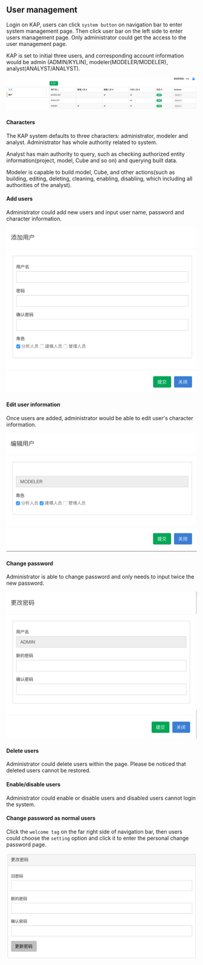 ## User management

Login on KAP, users can click `system button` on navigation bar to enter system management page. Then click user bar on the left side to enter users management page. Only administrator could get the access to the user management page. 

KAP is set to initial three users, and corresponding account information would be admin (ADMIN/KYLIN), modeler(MODELER/MODELER), analyst(ANALYST/ANALYST).

![](images/users/user.png)

#### Characters
The KAP system defaults to three characters: administrator, modeler and analyst.
Administrator has whole authority related to system. 

Analyst has main authority to query, such as checking authorized entity information(project, model, Cube and so on) and querying built data.

Modeler is capable to build model, Cube, and other actions(such as building, editing, deleting, cleaning, enabling, disabling, which including all authorities of the analyst).


#### Add users
Administrator could add new users and input user name, password and character information. 

![](images/users/add_user.png)

#### Edit user information
Once users are added, administrator would be able to edit user's character information.

![](images/users/edit_user.png)

#### Change password
Administrator is able to change password and only needs to input twice the new password. 

![](images/users/update_password.png)

#### Delete users
Administrator could delete users within the page. Please be noticed that deleted users cannot be restored. 

#### Enable/disable users
Administrator could enable or disable users and disabled users cannot login the system. 

#### Change password as normal users
Click the `welcome tag` on the far right side of navigation bar, then users could choose the `setting` option and click it to enter the personal change password page.      

![](images/users/setting_update_password.png)


